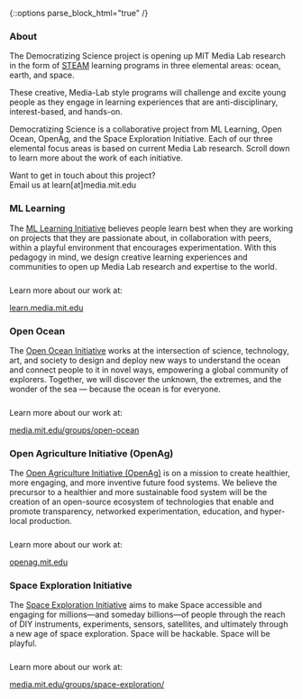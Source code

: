 {::options parse_block_html="true" /}
<section>
<h3>About</h3>
The Democratizing Science project is opening up MIT Media Lab research in the form of <a href="https://en.wikipedia.org/wiki/STEAM_fields" target="_blank" class="sliding black">STEAM</a> learning programs in three elemental areas: ocean, earth, and space. 

These creative, Media-Lab style programs will challenge and excite young people as they engage in learning experiences that are anti-disciplinary, interest-based, and hands-on.

Democratizing Science is a collaborative project from ML Learning, Open Ocean, OpenAg, and the Space Exploration Initiative. Each of our three elemental focus areas is based on current Media Lab research. Scroll down to learn more about the work of each initiative.

Want to get in touch about this project? <br/>Email us at learn[at]media.mit.edu 
</section>

<section class="red">
<h3>ML Learning</h3>
<p style="margin-bottom:25px;">The <a href="https://learn.media.mit.edu/" target="_blank" class="sliding red">ML Learning Initiative</a> believes people learn best when they are working on projects that they are passionate about, in collaboration with peers, within a playful environment that encourages experimentation. With this pedagogy in mind, we design creative learning experiences and communities to open up Media Lab research and expertise to the world.</p>
<p style="margin-bottom:5px;">Learn more about our work at:</p>
<p><a href="https://learn.media.mit.edu" target="_blank" class="sliding red">learn.media.mit.edu</a></p>
</section>

<section class="blue">
<h3>Open Ocean</h3>
<p style="margin-bottom:25px;">The <a href="https://www.media.mit.edu/groups/open-ocean/overview/" target="_blank" class="sliding blue">Open Ocean Initiative</a> works at the intersection of science, technology, art, and society to design and deploy new ways to understand the ocean and connect people to it in novel ways, empowering a global community of explorers. Together, we will discover the unknown, the extremes, and the wonder of the sea — because the ocean is for everyone.</p>
<p style="margin-bottom:5px;">Learn more about our work at:</p>
<p><a href="https://www.media.mit.edu/groups/open-ocean/overview/" target="_blank" class="sliding blue">media.mit.edu/groups/open-ocean</a></p>
</section>

<section class="green">
<h3>Open Agriculture Initiative (OpenAg)</h3>
<p style="margin-bottom:25px;">The <a href="https://www.media.mit.edu/groups/open-agriculture-openag/overview/" target="_blank" class="sliding green">Open Agriculture Initiative (OpenAg)</a> is on a mission to create healthier, more engaging, and more inventive future food systems. We believe the precursor to a healthier and more sustainable food system will be the creation of an open-source ecosystem of technologies that enable and promote transparency, networked experimentation, education, and hyper-local production.</p>
<p style="margin-bottom:5px;">Learn more about our work at:</p>
<p><a href="https://www.media.mit.edu/groups/open-agriculture-openag/overview/" target="_blank" class="sliding green">openag.mit.edu</a></p>
</section>

<section class="yellow">
<h3>Space Exploration Initiative</h3>
<p style="margin-bottom:25px;">The <a href="https://www.media.mit.edu/groups/space-exploration/overview/" target="_blank" class="sliding yellow">Space Exploration Initiative</a> aims to make Space accessible and engaging for millions—and someday billions—of people through the reach of DIY instruments, experiments, sensors, satellites, and ultimately through a new age of space exploration. Space will be hackable. Space will be playful.</p>
<p style="margin-bottom:5px;">Learn more about our work at:</p>
<p><a href="https://www.media.mit.edu/groups/space-exploration/overview/" target="_blank" class="sliding yellow">media.mit.edu/groups/space-exploration/</a></p>
</section>